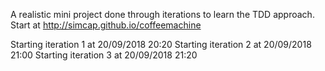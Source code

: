 A realistic mini project done through iterations to learn the TDD approach. Start at http://simcap.github.io/coffeemachine

Starting iteration 1 at 20/09/2018 20:20
Starting iteration 2 at 20/09/2018 21:00
Starting iteration 3 at 20/09/2018 21:20